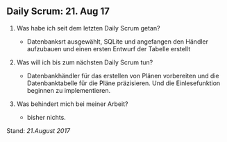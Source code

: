 ## Daily Scrum: 21. Aug 17

1. Was habe ich seit dem letzten Daily Scrum getan?

    - Datenbanksrt ausgewählt, SQLite und angefangen den Händler aufzubauen und einen ersten Entwurf der Tabelle erstellt
    

2.  Was will ich bis zum nächsten Daily Scrum tun?
    
    - Datenbankhändler für das erstellen von Plänen vorbereiten und die Datenbanktabelle für die Pläne präzisieren. Und die Einlesefunktion beginnen zu implementieren.

3.  Was behindert mich bei meiner Arbeit?

    - bisher nichts.

Stand: _21.August 2017_